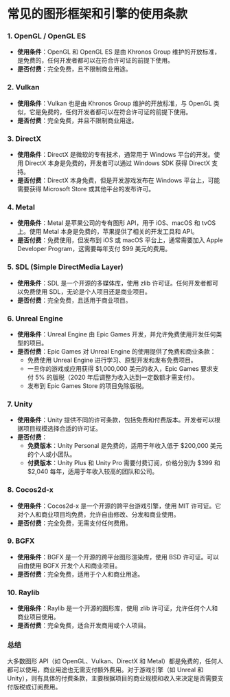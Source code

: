 # 常见的图形框架和引擎的使用条款

### 1. **OpenGL / OpenGL ES**

- **使用条件**：OpenGL 和 OpenGL ES 是由 Khronos Group 维护的开放标准，是免费的，任何开发者都可以在符合许可证的前提下使用。
- **是否付费**：完全免费，且不限制商业用途。

### 2. **Vulkan**

- **使用条件**：Vulkan 也是由 Khronos Group 维护的开放标准，与 OpenGL 类似，它是免费的，任何开发者都可以在符合许可证的前提下使用。
- **是否付费**：完全免费，并且不限制商业用途。

### 3. **DirectX**

- **使用条件**：DirectX 是微软的专有技术，通常用于 Windows 平台的开发。使用 DirectX 本身是免费的，开发者可以通过 Windows SDK 获得 DirectX 支持。
- **是否付费**：DirectX 本身免费，但是开发游戏发布在 Windows 平台上，可能需要获得 Microsoft Store 或其他平台的发布许可。

### 4. **Metal**

- **使用条件**：Metal 是苹果公司的专有图形 API，用于 iOS、macOS 和 tvOS 上。使用 Metal 本身是免费的，苹果提供了相关的开发工具和 API。
- **是否付费**：免费使用，但发布到 iOS 或 macOS 平台上，通常需要加入 Apple Developer Program，这需要每年支付 $99 美元的费用。

### 5. **SDL (Simple DirectMedia Layer)**

- **使用条件**：SDL 是一个开源的多媒体库，使用 zlib 许可证。任何开发者都可以免费使用 SDL，无论是个人项目还是商业项目。
- **是否付费**：完全免费，且适用于商业项目。

### 6. **Unreal Engine**

- **使用条件**：Unreal Engine 由 Epic Games 开发，并允许免费使用开发任何类型的项目。
- **是否付费**：Epic Games 对 Unreal Engine 的使用提供了免费和商业条款：
  - 免费使用 Unreal Engine 进行学习、原型开发和发布免费项目。
  - 一旦你的游戏或应用获得 $1,000,000 美元的收入，Epic Games 要求支付 5% 的版税（2020 年后调整为收入达到一定数额才需支付）。
  - 发布到 Epic Games Store 的项目免除版税。

### 7. **Unity**

- **使用条件**：Unity 提供不同的许可条款，包括免费和付费版本。开发者可以根据项目规模选择合适的许可证。
- **是否付费**：
  - **免费版本**：Unity Personal 是免费的，适用于年收入低于 $200,000 美元的个人或小团队。
  - **付费版本**：Unity Plus 和 Unity Pro 需要付费订阅，价格分别为 $399 和 $2,040 每年，适用于年收入较高的团队和公司。

### 8. **Cocos2d-x**

- **使用条件**：Cocos2d-x 是一个开源的跨平台游戏引擎，使用 MIT 许可证。它对个人和商业项目均免费，允许自由修改、分发和商业使用。
- **是否付费**：完全免费，无需支付任何费用。

### 9. **BGFX**

- **使用条件**：BGFX 是一个开源的跨平台图形渲染库，使用 BSD 许可证。可以自由使用 BGFX 开发个人和商业项目。
- **是否付费**：完全免费，适用于个人和商业用途。

### 10. **Raylib**

- **使用条件**：Raylib 是一个开源的图形库，使用 zlib 许可证，允许任何个人和商业项目使用。
- **是否付费**：完全免费，适合开发商用或个人项目。

### 总结

大多数图形 API（如 OpenGL、Vulkan、DirectX 和 Metal）都是免费的，任何人都可以使用，商业用途也无需支付额外费用。对于游戏引擎（如 Unreal 和 Unity），则有具体的付费条款，主要根据项目的商业规模和收入来决定是否需要支付版税或订阅费用。
